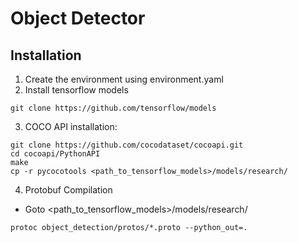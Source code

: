 # Object Detector

## Installation

1. Create the environment using environment.yaml
2. Install tensorflow models
```
git clone https://github.com/tensorflow/models
```
3. COCO API installation:
```
git clone https://github.com/cocodataset/cocoapi.git
cd cocoapi/PythonAPI
make
cp -r pycocotools <path_to_tensorflow_models>/models/research/
```
4. Protobuf Compilation
  - Goto <path_to_tensorflow_models>/models/research/
```
protoc object_detection/protos/*.proto --python_out=.
```



